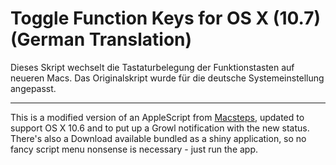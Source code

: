 Toggle Function Keys for OS X (10.7) (German Translation)
==============
Dieses Skript wechselt die Tastaturbelegung der Funktionstasten auf neueren Macs. Das Originalskript wurde für die deutsche Systemeinstellung angepasst.

-----

This is a modified version of an AppleScript from [Macsteps](http://macsteps.com/blog/tips/how-to-quickly-toggle-your-keyboards-function-keys/), updated to support OS X 10.6 and to put up a Growl notification with the new status. There's also a Download available bundled as a shiny application, so no fancy script menu nonsense is necessary - just run the app.

